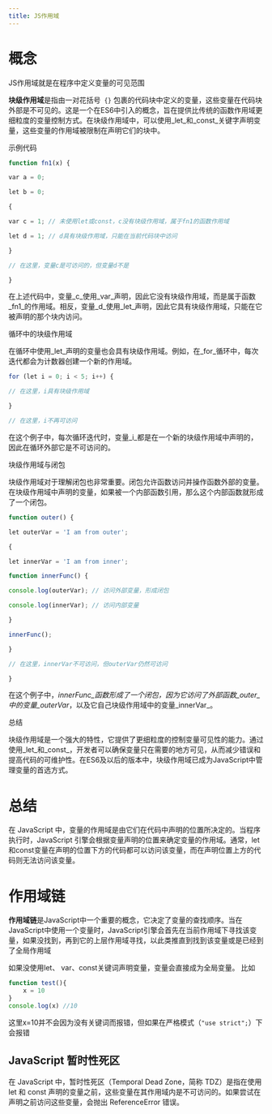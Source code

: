 ```yaml
---
title: JS作用域
---
```

# 概念

JS作用域就是在程序中定义变量的可见范围



**块级作用域**是指由一对花括号` {}` 包裹的代码块中定义的变量，这些变量在代码块外部是不可见的。这是一个在ES6中引入的概念，旨在提供比传统的函数作用域更细粒度的变量控制方式。在块级作用域中，可以使用_let_和_const_关键字声明变量，这些变量的作用域被限制在声明它们的块中。

示例代码

```js
function fn1(x) {

var a = 0;

let b = 0;

{

var c = 1; // 未使用let或const，c没有块级作用域，属于fn1的函数作用域

let d = 1; // d具有块级作用域，只能在当前代码块中访问

}

// 在这里，变量c是可访问的，但变量d不是

}
```

在上述代码中，变量_c_使用_var_声明，因此它没有块级作用域，而是属于函数_fn1_的作用域。相反，变量_d_使用_let_声明，因此它具有块级作用域，只能在它被声明的那个块内访问。

循环中的块级作用域

在循环中使用_let_声明的变量也会具有块级作用域。例如，在_for_循环中，每次迭代都会为计数器创建一个新的作用域。

```js
for (let i = 0; i < 5; i++) {

// 在这里，i具有块级作用域

}

// 在这里，i不再可访问
```

在这个例子中，每次循环迭代时，变量_i_都是在一个新的块级作用域中声明的，因此在循环外部它是不可访问的。

块级作用域与闭包

块级作用域对于理解闭包也非常重要。闭包允许函数访问并操作函数外部的变量。在块级作用域中声明的变量，如果被一个内部函数引用，那么这个内部函数就形成了一个闭包。

```js
function outer() {

let outerVar = 'I am from outer';

{

let innerVar = 'I am from inner';

function innerFunc() {

console.log(outerVar); // 访问外部变量，形成闭包

console.log(innerVar); // 访问内部变量

}

innerFunc();

}

// 在这里，innerVar不可访问，但outerVar仍然可访问

}
```

在这个例子中，_innerFunc_函数形成了一个闭包，因为它访问了外部函数_outer_中的变量_outerVar_，以及它自己块级作用域中的变量_innerVar_。

总结

块级作用域是一个强大的特性，它提供了更细粒度的控制变量可见性的能力。通过使用_let_和_const_，开发者可以确保变量只在需要的地方可见，从而减少错误和提高代码的可维护性。在ES6及以后的版本中，块级作用域已成为JavaScript中管理变量的首选方式。

# 总结
在 JavaScript 中，变量的作用域是由它们在代码中声明的位置所决定的。当程序执行时，JavaScript 引擎会根据变量声明的位置来确定变量的作用域。通常，let和const变量在声明的位置下方的代码都可以访问该变量，而在声明位置上方的代码则无法访问该变量。

# 作用域链

**作用域链**是JavaScript中一个重要的概念，它决定了变量的查找顺序。当在JavaScript中使用一个变量时，JavaScript引擎会首先在当前作用域下寻找该变量，如果没找到，再到它的上层作用域寻找，以此类推直到找到该变量或是已经到了全局作用域

如果没使用let、 var、const关键词声明变量，变量会直接成为全局变量。
比如
```js
function test(){
	x = 10
}
console.log(x) //10
```

这里x=10并不会因为没有关键词而报错，但如果在严格模式（`"use strict";`）下会报错

## JavaScript 暂时性死区
在 JavaScript 中，暂时性死区（Temporal Dead Zone，简称 TDZ）是指在使用 let 和 const 声明的变量之前，这些变量在其作用域内是不可访问的。如果尝试在声明之前访问这些变量，会抛出 ReferenceError 错误。